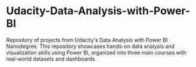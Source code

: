 # Udacity-Data-Analysis-with-Power-BI
Repository of projects from Udacity's Data Analysis with Power BI Nanodegree. This repository showcases hands-on data analysis and visualization skills using Power BI, organized into three main courses with real-world datasets and dashboards.
